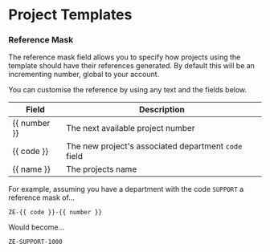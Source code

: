 Project Templates
=================

### Reference Mask

The reference mask field allows you to specify how projects using the template should have their references generated. By default this will be an incrementing number, global to your account. 

You can customise the reference by using any text and the fields below.

| Field        | Description |
| ------------ | ----------- |
| {{ number }} | The next available project number |
| {{ code }}   | The new project's associated department `code` field |
| {{ name }}   | The projects name |, this 

For example, assuming you have a department with the code `SUPPORT` a reference mask of...

`ZE-{{ code }}-{{ number }}`

Would become...

`ZE-SUPPORT-1000`
